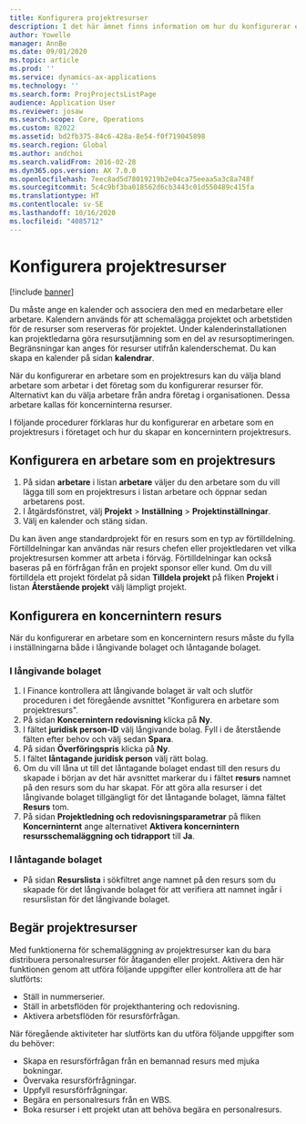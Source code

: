 ```yaml
---
title: Konfigurera projektresurser
description: I det här ämnet finns information om hur du konfigurerar eller begär projektresurser.
author: Yowelle
manager: AnnBe
ms.date: 09/01/2020
ms.topic: article
ms.prod: ''
ms.service: dynamics-ax-applications
ms.technology: ''
ms.search.form: ProjProjectsListPage
audience: Application User
ms.reviewer: josaw
ms.search.scope: Core, Operations
ms.custom: 82022
ms.assetid: bd2fb375-84c6-428a-8e54-f0f719045898
ms.search.region: Global
ms.author: andchoi
ms.search.validFrom: 2016-02-28
ms.dyn365.ops.version: AX 7.0.0
ms.openlocfilehash: 7eec8ad5d78019219b2e04ca75eeaa5a3c8a748f
ms.sourcegitcommit: 5c4c9bf3ba018562d6cb3443c01d550489c415fa
ms.translationtype: HT
ms.contentlocale: sv-SE
ms.lasthandoff: 10/16/2020
ms.locfileid: "4085712"
---
```

# <a name="set-up-project-resources"></a>Konfigurera projektresurser

[!include [banner](../includes/banner.md)]

Du måste ange en kalender och associera den med en medarbetare eller arbetare. Kalendern används för att schemalägga projektet och arbetstiden för de resurser som reserveras för projektet. Under kalenderinstallationen kan projektledarna göra resursutjämning som en del av resursoptimeringen. Begränsningar kan anges för resurser utifrån kalenderschemat. Du kan skapa en kalender på sidan **kalendrar**.

När du konfigurerar en arbetare som en projektresurs kan du välja bland arbetare som arbetar i det företag som du konfigurerar resurser för. Alternativt kan du välja arbetare från andra företag i organisationen. Dessa arbetare kallas för koncerninterna resurser.

I följande procedurer förklaras hur du konfigurerar en arbetare som en projektresurs i företaget och hur du skapar en koncernintern projektresurs.

## <a name="set-up-a-worker-as-a-project-resource"></a>Konfigurera en arbetare som en projektresurs

1. På sidan **arbetare** i listan **arbetare** väljer du den arbetare som du vill lägga till som en projektresurs i listan arbetare och öppnar sedan arbetarens post.
2. I åtgärdsfönstret, välj **Projekt** &gt; **Inställning** &gt; **Projektinställningar**.
3. Välj en kalender och stäng sidan.

Du kan även ange standardprojekt för en resurs som en typ av förtilldelning. Förtilldelningar kan användas när resurs chefen eller projektledaren vet vilka projektresursen kommer att arbeta i förväg. Förtilldelningar kan också baseras på en förfrågan från en projekt sponsor eller kund. Om du vill förtilldela ett projekt fördelat på sidan **Tilldela projekt** på fliken **Projekt** i listan **Återstående projekt** välj lämpligt projekt.

## <a name="set-up-an-intercompany-resource"></a>Konfigurera en koncernintern resurs

När du konfigurerar en arbetare som en koncernintern resurs måste du fylla i inställningarna både i långivande bolaget och låntagande bolaget.

### <a name="in-the-lending-company"></a>I långivande bolaget

1. I Finance kontrollera att långivande bolaget är valt och slutför proceduren i det föregående avsnittet "Konfigurera en arbetare som projektresurs".
2. På sidan **Koncernintern redovisning** klicka på **Ny**.
3. I fältet **juridisk person-ID** välj långivande bolag. Fyll i de återstående fälten efter behov och välj sedan **Spara**.
4. På sidan **Överföringspris** klicka på **Ny**.
5. I fältet **låntagande juridisk person** välj rätt bolag.
6. Om du vill låna ut till det låntagande bolaget endast till den resurs du skapade i början av det här avsnittet markerar du i fältet **resurs** namnet på den resurs som du har skapat. För att göra alla resurser i det långivande bolaget tillgängligt för det låntagande bolaget, lämna fältet **Resurs** tom.
7. På sidan **Projektledning och redovisningsparametrar** på fliken **Koncerninternt** ange alternativet **Aktivera koncernintern resursschemaläggning och tidrapport** till **Ja**.

### <a name="in-the-borrowing-company"></a>I låntagande bolaget

- På sidan **Resurslista** i sökfiltret ange namnet på den resurs som du skapade för det långivande bolaget för att verifiera att namnet ingår i resurslistan för det långivande bolaget.

## <a name="request-project-resources"></a>Begär projektresurser
Med funktionerna för schemaläggning av projektresurser kan du bara distribuera personalresurser för åtaganden eller projekt. Aktivera den här funktionen genom att utföra följande uppgifter eller kontrollera att de har slutförts:

- Ställ in nummerserier.
- Ställ in arbetsflöden för projekthantering och redovisning.
- Aktivera arbetsflöden för resursförfrågan.

När föregående aktiviteter har slutförts kan du utföra följande uppgifter som du behöver:

- Skapa en resursförfrågan från en bemannad resurs med mjuka bokningar.
- Övervaka resursförfrågningar.
- Uppfyll resursförfrågningar.
- Begära en personalresurs från en WBS.
- Boka resurser i ett projekt utan att behöva begära en personalresurs.

